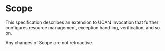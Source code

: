 # Scope

This specification describes an extension to UCAN Invocation that further configures resource management, exception handling, verification, and so on.

Any changes of Scope are not retroactive. 
